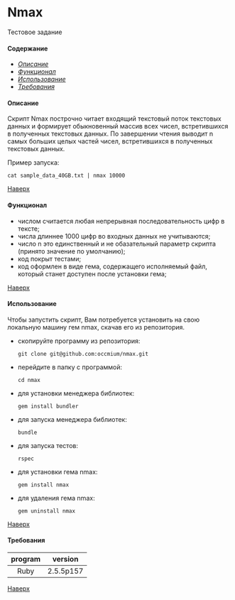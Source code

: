 # Nmax

Тестовое задание

#### Содержание
  - *[Описание](#description)*
  - *[Функционал](#update)*
  - *[Использование](#use)*
  - *[Требования](#version)*

<a name="description"><h4>Описание</h4></a>

Скрипт Nmax построчно читает входящий текстовый поток текстовых данных и формирует обыкновенный массив всех чисел, встретившихся в полученных текстовых данных. По завершении чтения выводит n самых больших целых частей чисел, встретившихся в полученных текстовых данных.

Пример запуска: 

`cat sample_data_40GB.txt | nmax 10000`

[Наверх](#to_lift)

<a name="update"><h4>Функционал</h4></a>
  * числом считается любая непрерывная последовательность цифр в тексте;
  * числа длиннее 1000 цифр во входных данных не учитываются;
  * число n это единственный и не обазательный параметр скрипта (принято значение по умолчанию);
  * код покрыт тестами;
  * код оформлен в виде гема, содержащего исполняемый файл, который станет доступен после установки гема;
  
[Наверх](#to_lift)

<a name="use"><h4>Использование</h4></a>

Чтобы запустить скрипт, Вам потребуется установить на свою локальную машину гем nmax, скачав его из репозитория.
  + скопируйте программу из репозитория: 
    
    `git clone git@github.com:occmium/nmax.git`

  + перейдите в папку с программой: 
  
    `cd nmax`
  
  + для установки менеджера библиотек:
  
    `gem install bundler`
  
  + для запуска менеджера библиотек:
  
    `bundle`
  
  + для запуска тестов:
    
    `rspec`
      
  + для установки гема nmax:
  
    `gem install nmax`
      
  + для удаления гема nmax:
 
    `gem uninstall nmax`


[Наверх](#to_lift)
<a name="version"><h4>Требования</h4></a>

program|version
:---:|:---:
Ruby|2.5.5p157

[Наверх](#to_lift)